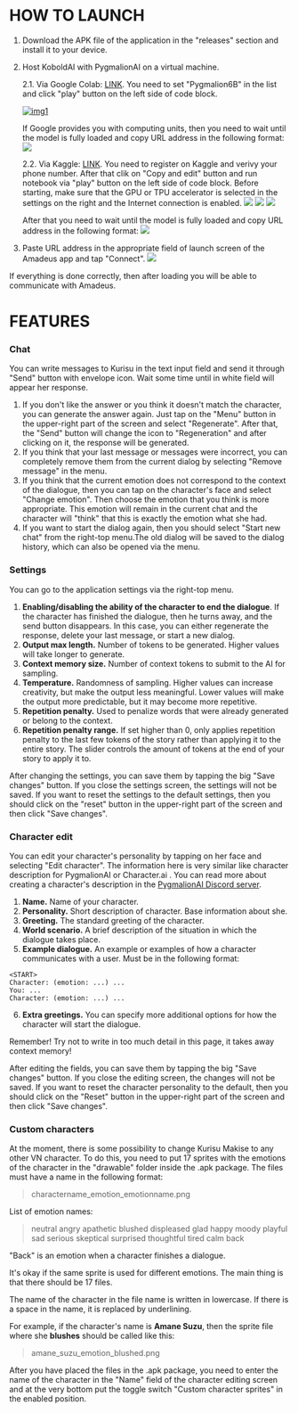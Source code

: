 # HOW TO LAUNCH
1.	Download the APK file of the application in the "releases" section and install it to your device.
2.	Host KoboldAI with PygmalionAI on a virtual machine.
	
	2.1.	Via Google Colab: [LINK](https://colab.research.google.com/github/koboldai/KoboldAI-Client/blob/main/colab/GPU.ipynb "GPU edition"). You need to set "Pygmalion6B" in the list and click "play" button on the left side of code block.
	
	[![img1](https://i.ibb.co/pvWtqx0/redme1.jpg "img1")](https://i.ibb.co/pvWtqx0/redme1.jpg "img1")
	
	If Google provides you with computing units, then you need to wait until the model is fully loaded and copy URL address in the following format:
	[![](https://i.ibb.co/mypnPDT/image.png)](https://i.ibb.co/mypnPDT/image.png)
	
	2.2. Via Kaggle: [LINK](https://www.kaggle.com/code/noellenemoia/koboldai-pygmalion-6b "LINK"). You need to register on Kaggle and verivy your phone number. After that clik on "Copy and edit" button and run notebook via "play" button on the left side of code block.  Before starting, make sure that the GPU or TPU accelerator is selected in the settings on the right and the Internet connection is enabled.
	[![](https://i.ibb.co/597zkwX/image.png)](https://i.ibb.co/597zkwX/image.png)
	[![](https://i.ibb.co/jWmYY4V/image.png)](https://i.ibb.co/jWmYY4V/image.png)
	[![](https://i.ibb.co/HDhVxwJ/image.png)](https://i.ibb.co/HDhVxwJ/image.png)
	
	
	After that you need to wait until the model is fully loaded and copy URL address in the following format:
	[![](https://i.ibb.co/MhwsvDn/image.png)]([https://i.ibb.co/HDhVxwJ/image.png](https://i.ibb.co/MhwsvDn/image.png))
	
3. Paste URL address in the appropriate field of launch screen of the Amadeus app and tap "Connect".
[![](https://i.ibb.co/s5yGM8v/image.png)](https://i.ibb.co/s5yGM8v/image.png)

If everything is done correctly, then after loading you will be able to communicate with Amadeus.


# FEATURES
### Chat
You can write messages to Kurisu in the text input field and send it through "Send" button with envelope icon. Wait some time until in white field will appear her response.
1.  If you don't like the answer or you think it doesn't match the character, you can generate the answer again. Just tap on the "Menu" button in the upper-right part of the screen and select "Regenerate". After that, the "Send" button will change the icon to "Regeneration" and after clicking on it, the response will be generated.
2. If you think that your last message or messages were incorrect, you can completely remove them from the current dialog by selecting "Remove message" in the menu.
3. If you think that the current emotion does not correspond to the context of the dialogue, then you can tap on the character's face and select "Change emotion". Then choose the emotion that you think is more appropriate. This emotion will remain in the current chat and the character will "think" that this is exactly the emotion what she had.
4. If you want to start the dialog again, then you should select "Start new chat" from the right-top menu.The old dialog will be saved to the dialog history, which can also be opened via the menu.

### Settings
You can go to the application settings via the right-top menu.
1. **Enabling/disabling the ability of the character to end the dialogue**. If the character has finished the dialogue, then he turns away, and the send button disappears. In this case, you can either regenerate the response, delete your last message, or start a new dialog.
2. **Output max length.** Number of tokens to be generated. Higher values will take longer to generate.
3. **Context memory size.** Number of context tokens to submit to the AI for sampling.
4. **Temperature.** Randomness of sampling. Higher values can increase creativity, but make the output less meaningful. Lower values will make the output more predictable, but it may become more repetitive.
5. **Repetition penalty.** Used to penalize words that were already generated or belong to the context.
6. **Repetition penalty range.** If set higher than 0, only applies repetition penalty to the last few tokens of the story rather than applying it to the entire story. The slider controls the amount of tokens at the end of your story to apply it to.

After changing the settings, you can save them by tapping the big "Save changes" button. If you close the settings screen, the settings will not be saved. If you want to reset the settings to the default settings, then you should click on the "reset" button in the upper-right part of the screen and then click "Save changes".

### Character edit
You can edit your character's personality by tapping on her face and selecting "Edit character". The information here is very similar like character description for PygmalionAI or Character.ai . You can read more about creating a character's description in the [PygmalionAI Discord server](https://discord.gg/pygmalionai "PygmalionAI Discord server").
1. **Name.** Name of your character.
2. **Personality.** Short description of character. Base information about she.
3. **Greeting.** The standard greeting of the character.
4. **World scenario.** A brief description of the situation in which the dialogue takes place.
5. **Example dialogue.** An example or examples of how a character communicates with a user. Must be in the following format:
```
<START>
Character: (emotion: ...) ...
You: ...
Character: (emotion: ...) ...
```
6. **Extra greetings.** You can specify more additional options for how the character will start the dialogue.

Remember! Try not to write in too much detail in this page, it takes away context memory!

After editing the fields, you can save them by tapping the big "Save changes" button. If you close the editing screen, the changes will not be saved. If you want to reset the character personality to the default, then you should click on the "Reset" button in the upper-right part of the screen and then click "Save changes".

### Custom characters
At the moment, there is some possibility to change Kurisu Makise to any other VN character. To do this, you need to put 17 sprites with the emotions of the character in the "drawable" folder inside the .apk package. The files must have a name in the following format:
> charactername_emotion_emotionname.png

List of emotion names:
> neutral
> angry
> apathetic
> blushed
> displeased
> glad
> happy
> moody
> playful
> sad
> serious
> skeptical
> surprised
> thoughtful
> tired
> calm
> back

"Back" is an emotion when a character finishes a dialogue.

It's okay if the same sprite is used for different emotions. The main thing is that there should be 17 files.

The name of the character in the file name is written in lowercase. If there is a space in the name, it is replaced by underlining.

For example, if the character's name is **Amane Suzu**, then the sprite file where she **blushes** should be called like this:
> amane_suzu_emotion_blushed.png

After you have placed the files in the .apk package, you need to enter the name of the character in the "Name" field of the character editing screen and at the very bottom put the toggle switch "Custom character sprites" in the enabled position.
